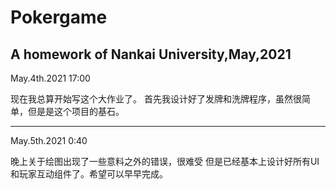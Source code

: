 # Pokergame
A homework of Nankai University,May,2021
-------------------------------------------------------------------------------------------------------------------------------
May.4th.2021 17:00

现在我总算开始写这个大作业了。
首先我设计好了发牌和洗牌程序，虽然很简单，但是是这个项目的基石。

-------------------------------------------------------------------------------------------------------------------------------

May.5th.2021 0:40

晚上关于绘图出现了一些意料之外的错误，很难受
但是已经基本上设计好所有UI和玩家互动组件了。希望可以早早完成。
